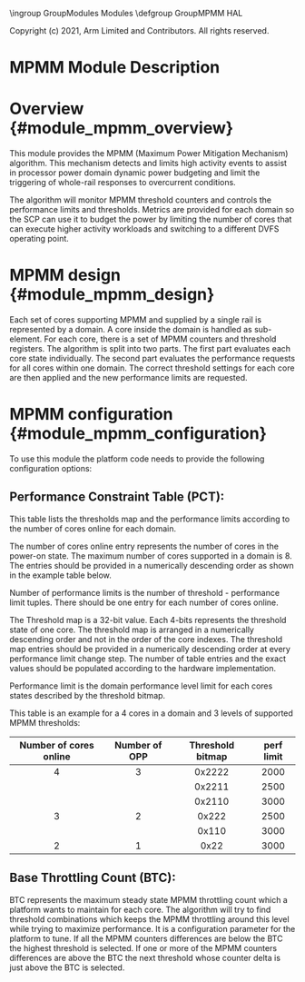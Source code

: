 \ingroup GroupModules Modules
\defgroup GroupMPMM HAL

Copyright (c) 2021, Arm Limited and Contributors. All rights reserved.

MPMM Module Description
=======================

# Overview {#module_mpmm_overview}

This module provides the MPMM (Maximum Power Mitigation Mechanism) algorithm.
This mechanism detects and limits high activity events to assist in processor
power domain dynamic power budgeting and limit the triggering of whole-rail
responses to overcurrent conditions.

The algorithm will monitor MPMM threshold counters and controls the performance
limits and thresholds. Metrics are provided for each domain so the SCP can use
it to budget the power by limiting the number of cores that can execute higher
activity workloads and switching to a different DVFS operating point.

# MPMM design {#module_mpmm_design}

Each set of cores supporting MPMM and supplied by a single rail is represented
by a domain. A core inside the domain is handled as sub-element. For each core,
there is a set of MPMM counters and threshold registers. The algorithm is split
into two parts. The first part evaluates each core state individually. The
second part evaluates the performance requests for all cores within one domain.
The correct threshold settings for each core are then applied and the new
performance limits are requested.

# MPMM configuration {#module_mpmm_configuration}

To use this module the platform code needs to provide the following
configuration options:

## Performance Constraint Table (PCT):
This table lists the thresholds map and the performance limits according to the
number of cores online for each domain.

The number of cores online entry represents the number of cores in the power-on
state. The maximum number of cores supported in a domain is 8.
The entries should be provided in a numerically descending order as shown in the
example table below.

Number of performance limits is the number of threshold - performance limit
tuples. There should be one entry for each number of cores online.

The Threshold map is a 32-bit value. Each 4-bits represents the threshold state
of one core. The threshold map is arranged in a numerically descending order and
not in the order of the core indexes. The threshold map entries should be
provided in a numerically descending order at every performance limit change
step. The number of table entries and the exact values should be populated
according to the hardware implementation.

Performance limit is the domain performance level limit for each cores states
described by the threshold bitmap.

This table is an example for a 4 cores in a domain and 3 levels of supported
MPMM thresholds:

| Number of cores online | Number of OPP | Threshold bitmap |   perf limit   |
|          :---:         |     :----:    |      :----:      |      :---:     |
|            4           |       3       |      0x2222      |      2000      |
|                        |               |      0x2211      |      2500      |
|                        |               |      0x2110      |      3000      |
|            3           |       2       |       0x222      |      2500      |
|                        |               |       0x110      |      3000      |
|            2           |       1       |        0x22      |      3000      |


## Base Throttling Count (BTC):
BTC represents the maximum steady state MPMM throttling count which a platform
wants to maintain for each core. The algorithm will try to find threshold
combinations which keeps the MPMM throttling around this level while trying to
maximize performance.
It is a configuration parameter for the platform to tune. If all the MPMM
counters differences are below the BTC the highest threshold is selected. If one
or more of the MPMM counters differences are above the BTC the next threshold
whose counter delta is just above the BTC is selected.

